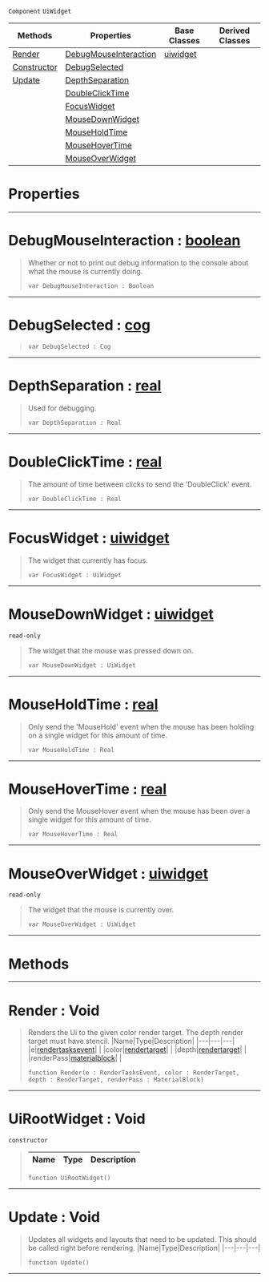 `Component` `UiWidget`



|Methods|Properties|Base Classes|Derived Classes|
|---|---|---|---|
|[ Render](https://plasmaengine.github.io/PlasmaDocs/Plasma1/C++/code_reference/class_reference/uirootwidget.markdown#render-void)|[ DebugMouseInteraction](https://plasmaengine.github.io/PlasmaDocs/Plasma1/C++/code_reference/class_reference/uirootwidget.markdown#debugmouseinteraction-ze)|[uiwidget](https://plasmaengine.github.io/PlasmaDocs/Plasma1/C++/code_reference/class_reference/uiwidget.markdown)| |
|[ Constructor](https://plasmaengine.github.io/PlasmaDocs/Plasma1/C++/code_reference/class_reference/uirootwidget.markdown#uirootwidget-void)|[ DebugSelected](https://plasmaengine.github.io/PlasmaDocs/Plasma1/C++/code_reference/class_reference/uirootwidget.markdown#debugselected-plasma-engin)| | |
|[ Update](https://plasmaengine.github.io/PlasmaDocs/Plasma1/C++/code_reference/class_reference/uirootwidget.markdown#update-void)|[ DepthSeparation](https://plasmaengine.github.io/PlasmaDocs/Plasma1/C++/code_reference/class_reference/uirootwidget.markdown#depthseparation-plasma-eng)| | |
| |[ DoubleClickTime](https://plasmaengine.github.io/PlasmaDocs/Plasma1/C++/code_reference/class_reference/uirootwidget.markdown#doubleclicktime-plasma-eng)| | |
| |[ FocusWidget](https://plasmaengine.github.io/PlasmaDocs/Plasma1/C++/code_reference/class_reference/uirootwidget.markdown#focuswidget-plasma-engine)| | |
| |[ MouseDownWidget](https://plasmaengine.github.io/PlasmaDocs/Plasma1/C++/code_reference/class_reference/uirootwidget.markdown#mousedownwidget-plasma-eng)| | |
| |[ MouseHoldTime](https://plasmaengine.github.io/PlasmaDocs/Plasma1/C++/code_reference/class_reference/uirootwidget.markdown#mouseholdtime-plasma-engin)| | |
| |[ MouseHoverTime](https://plasmaengine.github.io/PlasmaDocs/Plasma1/C++/code_reference/class_reference/uirootwidget.markdown#mousehovertime-plasma-engi)| | |
| |[ MouseOverWidget](https://plasmaengine.github.io/PlasmaDocs/Plasma1/C++/code_reference/class_reference/uirootwidget.markdown#mouseoverwidget-plasma-eng)| | |


 #  Properties


---  
 #  DebugMouseInteraction : [boolean](https://plasmaengine.github.io/PlasmaDocs/Plasma1/C++/code_reference/lightning_base_types/boolean.markdown)

> Whether or not to print out debug information to the console about what the mouse is currently doing.
> ``` lang=cpp, name=Lightning
> var DebugMouseInteraction : Boolean


---  
 #  DebugSelected : [cog](https://plasmaengine.github.io/PlasmaDocs/Plasma1/C++/code_reference/class_reference/cog.markdown)

> 
> ``` lang=cpp, name=Lightning
> var DebugSelected : Cog


---  
 #  DepthSeparation : [real](https://plasmaengine.github.io/PlasmaDocs/Plasma1/C++/code_reference/lightning_base_types/real.markdown)

> Used for debugging.
> ``` lang=cpp, name=Lightning
> var DepthSeparation : Real


---  
 #  DoubleClickTime : [real](https://plasmaengine.github.io/PlasmaDocs/Plasma1/C++/code_reference/lightning_base_types/real.markdown)

> The amount of time between clicks to send the 'DoubleClick' event.
> ``` lang=cpp, name=Lightning
> var DoubleClickTime : Real


---  
 #  FocusWidget : [uiwidget](https://plasmaengine.github.io/PlasmaDocs/Plasma1/C++/code_reference/class_reference/uiwidget.markdown)

> The widget that currently has focus.
> ``` lang=cpp, name=Lightning
> var FocusWidget : UiWidget


---  
 #  MouseDownWidget : [uiwidget](https://plasmaengine.github.io/PlasmaDocs/Plasma1/C++/code_reference/class_reference/uiwidget.markdown)

 `read-only`

> The widget that the mouse was pressed down on.
> ``` lang=cpp, name=Lightning
> var MouseDownWidget : UiWidget


---  
 #  MouseHoldTime : [real](https://plasmaengine.github.io/PlasmaDocs/Plasma1/C++/code_reference/lightning_base_types/real.markdown)

> Only send the 'MouseHold' event when the mouse has been holding on a single widget for this amount of time.
> ``` lang=cpp, name=Lightning
> var MouseHoldTime : Real


---  
 #  MouseHoverTime : [real](https://plasmaengine.github.io/PlasmaDocs/Plasma1/C++/code_reference/lightning_base_types/real.markdown)

> Only send the MouseHover event when the mouse has been over a single widget for this amount of time.
> ``` lang=cpp, name=Lightning
> var MouseHoverTime : Real


---  
 #  MouseOverWidget : [uiwidget](https://plasmaengine.github.io/PlasmaDocs/Plasma1/C++/code_reference/class_reference/uiwidget.markdown)

 `read-only`

> The widget that the mouse is currently over.
> ``` lang=cpp, name=Lightning
> var MouseOverWidget : UiWidget


---  
 #  Methods


---  
 #  Render : Void

> Renders the Ui to the given color render target. The depth render target must have stencil.
> |Name|Type|Description|
> |---|---|---|
> |e|[rendertasksevent](https://plasmaengine.github.io/PlasmaDocs/Plasma1/C++/code_reference/class_reference/rendertasksevent.markdown)| |
> |color|[rendertarget](https://plasmaengine.github.io/PlasmaDocs/Plasma1/C++/code_reference/class_reference/rendertarget.markdown)| |
> |depth|[rendertarget](https://plasmaengine.github.io/PlasmaDocs/Plasma1/C++/code_reference/class_reference/rendertarget.markdown)| |
> |renderPass|[materialblock](https://plasmaengine.github.io/PlasmaDocs/Plasma1/C++/code_reference/class_reference/materialblock.markdown)| |
> ``` lang=cpp, name=Lightning
> function Render(e : RenderTasksEvent, color : RenderTarget, depth : RenderTarget, renderPass : MaterialBlock)
> ``` 


---  
 #  UiRootWidget : Void

 `constructor`

> 
> |Name|Type|Description|
> |---|---|---|
> ``` lang=cpp, name=Lightning
> function UiRootWidget()
> ``` 


---  
 #  Update : Void

> Updates all widgets and layouts that need to be updated. This should be called right before rendering.
> |Name|Type|Description|
> |---|---|---|
> ``` lang=cpp, name=Lightning
> function Update()
> ``` 


---  
 

 